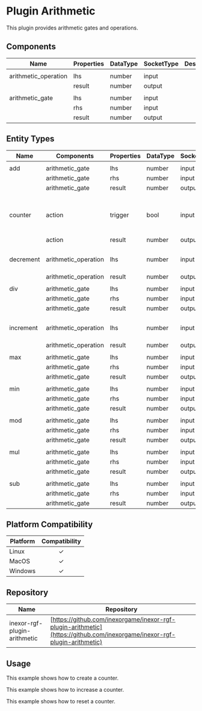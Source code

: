 # Plugin Arithmetic

This plugin provides arithmetic gates and operations.

## Components

| Name                 | Properties | DataType | SocketType | Description |
|----------------------|------------|----------|------------|-------------|
|                      |
| arithmetic_operation | lhs        | number   | input      |             |
|                      | result     | number   | output     |             |
|                      |
| arithmetic_gate      | lhs        | number   | input      |             |
|                      | rhs        | number   | input      |             |
|                      | result     | number   | output     |             |

## Entity Types

| Name      | Components           | Properties | DataType | SocketType | Description                                       |
|-----------|----------------------|------------|----------|------------|---------------------------------------------------|
||
| add       | arithmetic_gate      | lhs        | number   | input      | Addition                                          |
|           | arithmetic_gate      | rhs        | number   | input      |                                                   |
|           | arithmetic_gate      | result     | number   | output     |                                                   |
||
| counter   | action               | trigger    | bool     | input      | If triggered, the result will be incremented by 1 |
|           | action               | result     | number   | output     |                                                   |
||
| decrement | arithmetic_operation | lhs        | number   | input      | Decrements the input by 1                         |
|           | arithmetic_operation | result     | number   | output     |                                                   |
||
| div       | arithmetic_gate      | lhs        | number   | input      | Division                                          |
|           | arithmetic_gate      | rhs        | number   | input      |                                                   |
|           | arithmetic_gate      | result     | number   | output     |                                                   |
||
| increment | arithmetic_operation | lhs        | number   | input      | Increments the input by 1                         |
|           | arithmetic_operation | result     | number   | output     |                                                   |
||
| max       | arithmetic_gate      | lhs        | number   | input      | Max value                                         |
|           | arithmetic_gate      | rhs        | number   | input      |                                                   |
|           | arithmetic_gate      | result     | number   | output     |                                                   |
||
| min       | arithmetic_gate      | lhs        | number   | input      | Min value                                         |
|           | arithmetic_gate      | rhs        | number   | input      |                                                   |
|           | arithmetic_gate      | result     | number   | output     |                                                   |
||
| mod       | arithmetic_gate      | lhs        | number   | input      | Modulo                                            |
|           | arithmetic_gate      | rhs        | number   | input      |                                                   |
|           | arithmetic_gate      | result     | number   | output     |                                                   |
||
| mul       | arithmetic_gate      | lhs        | number   | input      | Multiplication                                    |
|           | arithmetic_gate      | rhs        | number   | input      |                                                   |
|           | arithmetic_gate      | result     | number   | output     |                                                   |
||
| sub       | arithmetic_gate      | lhs        | number   | input      | Subtraction                                       |
|           | arithmetic_gate      | rhs        | number   | input      |                                                   |
|           | arithmetic_gate      | result     | number   | output     |                                                   |

## Platform Compatibility

| Platform | Compatibility |
|----------|:-------------:|
| Linux    |       ✓       |
| MacOS    |       ✓       |
| Windows  |       ✓       |

## Repository

| Name                         | Repository                                                                                                               |
|------------------------------|--------------------------------------------------------------------------------------------------------------------------|
| inexor-rgf-plugin-arithmetic | [https://github.com/inexorgame/inexor-rgf-plugin-arithmetic](https://github.com/inexorgame/inexor-rgf-plugin-arithmetic) |

## Usage

<graphql-playground
  id="plugin-arithmetic-create-counter"
  title="Create counter"
  href="/examples/plugin-arithmetic-create-counter.graphql">
This example shows how to create a counter.
</graphql-playground>

<graphql-playground
  id="plugin-arithmetic-increase-counter"
  title="Increase counter"
  href="/examples/plugin-arithmetic-increase-counter.graphql">
This example shows how to increase a counter.
</graphql-playground>

<graphql-playground
  id="plugin-arithmetic-reset-counter"
  title="Reset counter"
  href="/examples/plugin-arithmetic-reset-counter.graphql">
This example shows how to reset a counter.
</graphql-playground>
